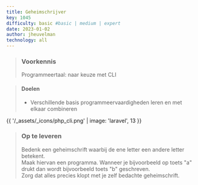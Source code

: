 ```yaml
---
title: Geheimschrijver
key: 1045
difficulty: basic #basic | medium | expert
date: 2023-01-02
author: jheuvelman
technology: all
---
```


> ### Voorkennis
> Programmeertaal: naar keuze met CLI

> #### Doelen
> * Verschillende basis programmeervaardigheden leren en met elkaar combineren

{{ '/_assets/_icons/php_cli.png'  | image: 'laravel', 13 }}

> ### Op te leveren
> Bedenk een geheimschrift waarbij de ene letter een andere letter
betekent.  
> Maak hiervan een programma. Wanneer je bijvoorbeeld op toets "a"
drukt dan wordt bijvoorbeeld toets "b" geschreven.  
> Zorg dat alles precies klopt met je zelf bedachte geheimschrift.
